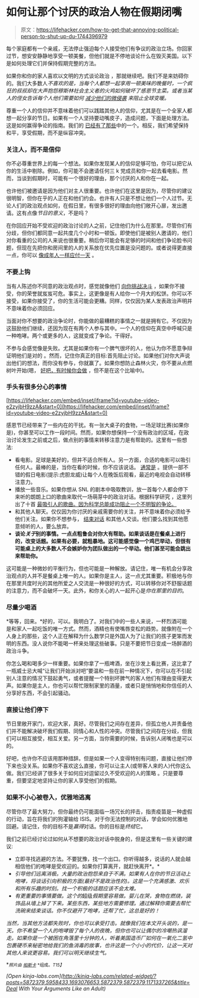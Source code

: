 # 如何让那个讨厌的政治人物在假期闭嘴

> 原文：<https://lifehacker.com/how-to-get-that-annoying-political-person-to-shut-up-du-1744396979>

每个家庭都有一个亲戚，无法停止强迫每个人接受他们有争议的政治立场。你回家过节，想安安静静地享受一顿美餐，但他们就是不停地谈论什么在毁灭美国。以下是如何处理它们并保持假期完整的方法。



如果你和你的家人喜欢以文明的方式谈论政治 ，那就继续吧。我们不是来妨碍你的。我们大多数人*不喜欢的是，当每个人都想一起享用一顿美味的晚餐时，一个疯狂的叔叔却在大声抱怨穆斯林社会主义者的火鸡如何破坏了感恩节主菜。或者当某人的侄女告诉每个人他们需要如何 [减少他们的微侵袭](http://www.hulu.com/watch/844902) 来阻止全球变暖。*

尊重一个人的信仰并不意味着他们可以践踏其他人的信仰，尤其是在一个全家人都想一起分享的节日。如果有一个人坚持要动嘴皮子，造成问题，下面是处理方法。这是如何赢得争论的指南。我们的 [已经有了那些](https://lifehacker.com/the-definitive-guide-to-winning-an-argument-1693076653)中的一个。相反，我们希望保持和平，享受假期，而不是纵容冲突。

### **关注人，而不是信仰**

你不必尊重世界上的每一个想法。如果你发现某人的信仰足够可怕，你可以把它从你的生活中剔除。例如，你可能不会邀请任何三 k 党成员和你一起去看电影。然而，当谈到假期时，可能有一个很好的理由，那个讨厌的人和你在一起。

也许他们被邀请是因为他们对主人很重要。也许他们在这里是因为，尽管你的建议很明智，但你在乎的人正在和他们约会。也许有人只是不想让他们一个人过节。无论人们的政治观点如何，在假日里，有很多很好的理由向他们敞开心扉，发出邀请。这有点像*节日的意义*，不是吗？

在你回应开始不受欢迎的政治讨论的人之前，记住他们为什么在那里。尽管你们有分歧，但你们都同意一起共度几个小时和一顿饭。即使他们是被别人邀请的，他们对你看重的公司的人来说也很重要。稍后你可能会有足够的时间和他们争论脸书问题，但现在先把你和房间里的人的关系放在优先位置是没问题的。或者说得更直接一点，你可以 [像成年人一样应付一天](https://twitter.com/morninggloria/status/668870506918092801) 。

### **不要上钩**

当有人陈述你不同意的政治观点时，感觉就像他们 [向你挑战决斗](https://en.wikipedia.org/wiki/Duel) ，如果你不接受，你的荣誉就岌岌可危。事实上，这更像是有人给你一个月大的松饼。你可以不接受，如果你接受了，你的生活可能会更糟。同样，仅仅因为某人发表政治声明并不意味着你必须回应。

当面对你不想要的政治争论时，你能做的最糟糕的事情之一就是拥有它。不仅因为这鼓励他们继续，还因为现在有两个人参与其中。一个人的信仰在真空中呼喊只是一种咆哮。两个或更多的人，这就变成了争论。干得好。

不参与会感觉像是失败。尤其是如果你有一个脾气很坏的人，他认为你不愿意争辩证明他们是对的 。然而，记住你真正的目标:首先阻止讨论。如果他们对你大声说出他们的想法，而你没有参与，你就赢了。如果你想防止森林火灾，你不要从点燃树叶开始(嗯， [好吧，有时候你会做](https://en.wikipedia.org/wiki/Controlled_burn) ，但不是在这个比喻中)。

### **手头有很多分心的事情**

 [https://lifehacker.com/embed/inset/iframe?id=youtube-video-e2zyjbH9zzA&start=0](https://lifehacker.com/embed/inset/iframe?id=youtube-video-e2zyjbH9zzA&start=0) 

感恩节已经带来了一些内在的干扰。有一张大桌子的食物，一场足球比赛(如果你是)，你甚至可以工作一段时间。然而，如果你想保持一个没有政治的区域，在政治讨论发生之前或之后，做点别的事情来转移注意力是有帮助的。这里有一些想法:

*   看电影。足球是美好的，但并不适合所有人。另一方面，合适的电影可以吸引任何人。最棒的是，当你在看的时候，你不应该说话。 [通常是](http://lifehacker.com/how-to-get-away-with-talking-at-the-movie-theater-1453118757#_ga=1.164649722.431406394.1415821409) 。提供一部不错的假日电影(提示:虎胆龙威)让每个人在晚饭后观看，最近的电视会自动转移注意力。
*   播放一些音乐。如果你想从 SNL 的剧本中吸取教训，放一首每个人都会停下来听的朗朗上口的歌曲来取代一场萌芽中的政治对话。根据科学研究 ，这里列出了十首 [最吸引人的歌曲。因为科学总能成功阻止一个不明智的争论。](http://www.nerve.com/news/music/science-deems-queens-we-are-the-champions-the-most-sing-along-able-song)
*   和其他人聊天。仅仅因为你讨厌的亲戚需要你的关注，并不意味着你必须给予他们关注。如果你不想参与， [结束对话](https://lifehacker.com/this-video-teaches-you-how-to-end-a-conversation-gracef-1727634831) 和其他人交谈。他们要么找到其他愿意倾听的人，要么放弃。
*   **谈论*关于*别的事情。一点点粗鲁会对你大有帮助。如果谈话是在餐桌上进行的，改变话题。如果有必要，就粗暴地。这可能感觉像一个鸡巴举动，但很有可能桌上的大多数人不会嫉妒你为团队做出的一个举动。他们甚至可能会跳出来帮助你。**

这可能是一种微妙的平衡行为，但也可能是一种解放。请记住，唯一有机会分享政治观点的人并不是餐桌上唯一的人。如果你是主人，这一点尤其重要。积极地与你在那里共度时光的其他所爱之人交流是一种很好的方式，可以转移你对不舒服话题的注意力，而不会破坏一天。此外，和你关心的人一起开心是*你在那里的目的*。

### **尽量少喝酒**

*等等，回来。*好的，可以。我明白了。对我们中的一些人来说，一杯烈酒可能是和家人一起吃饭的唯一方式。然而，酒精也有使嘴唇变松的趋势。就像附在一个人身上的那些，这个人正在解释为什么数学只是外国人为了让我们的孩子更笨而发明的东西。没人说你不能喝一杯来处理这些破事。只是不要把节日变成一场醉酒的政治斗争。

你怎么喝和喝多少一样重要。如果你拿了一瓶啤酒，坐在沙发上看比赛，这比拿了一瓶威士忌大喊“让我们开始派对吧”要温和一些在前一种情况下，你可以在不引起别人注意的情况下鼓起勇气，或者提醒一个特别坏脾气的客人他们有理由变得更大声。如果你是主人，你也可以帮忙限制家里的酒量，或者只是悄悄地和你信任的人分享好东西，不会引起骚动。

### **直接让他们停下**

节日里敞开家门，欢迎大家，真好。尽管我们之间存在差异，但孤立他人并责备他们并不能解决破坏我们假期、同情心和人性的冲突。尽管我们之间存在分歧，但我们可以相互接受，相互关爱。另一方面，当你需要的时候，告诉别人闭嘴也是可以的。

好吧，也许你不应该用那种措辞。但是如果一个人变得特别有问题，直接让他们停下来也没关系。如果你不喜欢这么直接，你可以让主人(或带客人来的人)代你这么做。我们已经讲了很多关于如何应对逗留过久不受欢迎的人的策略 。只是要尊重，但要坚定地坚持让你的家人享受他们的假期。

### **如果不小心被卷入，优雅地逃离**

尽管你尽了最大努力，但你最终仍可能面临一场冗长的抨击，指责疫苗是一种虚假的行动，旨在将我们的狗灌输给 ISIS。对于你无法控制的对话，学会如何优雅地回避。请记住，你的目标不是*赢得*对话。你的目标是*终结*它。

我们之前已经讨论过如何从不想要的政治对话中脱身的，但是这里有一些关键的建议:

*   立即寻找逃避的方法。不要犹豫，找一个出口。你听得越多，说话的人就会越相信他们的咆哮是受欢迎的。如果你打算离开，就赶快离开*。*
*   *引导他们远离消极。大量的政治抱怨来自于不满。如果有人在你的节日活动上咆哮，将谈话引向积极的方面(最好不是政治性的)。这是一个充满感激、欢乐和所有乐趣的时刻。找一个积极的话题应该不会太难。*
*   *有更重要的事情要做。这个的*超级*假期里容易做。婴儿在哭，食物在燃烧，装饰品从墙上掉了下来。某些东西，某些地方需要修理。通过解释你需要去帮忙洗碗来结束谈话。你不仅避开了咆哮，还帮了忙，这总是好的！*

*当然，当其他方法都失败时，你也可以承受打击。就像我们在本文开头说的，是一天。你不希望一个人的咆哮毁了每个人的夜晚，但你也可以让偶尔的冷嘲热讽溜走。如果你是一个被困在角落里十分钟的人，听着美国造币厂如何在一氧化二氢中包裹硬币来秘密地给我们的鱼消毒的故事，也许这是一个小小的代价，让这一天对其他人来说更容易。我们可以明天继续生气。*

*<small>*照片由*</small> [<small>*帕斯卡*</small>](https://www.flickr.com/photos/pasukaru76/5561059689/in/photolist-adMguK-ypk12r-dbxQ63-9tpTit-jss6z-2h4EaK-r9HuiQ-6z4dEy-5JMRu9-bsYtvj-tMh4ma-7Qsm3c-raP2Zv-tM3afc-3aSjdd-o5R4fF-6g8wLL-nZg2Db-iNECnA-stCASZ-f3kNLy-nXa97i-nVhZ9W-cCzS8A-fgfKYB-8vrKAr-94hyN7-8eK9nL-5Vq51M-9GEXd7-9ZX6Uo-5YufQg-5SfQjL-6MUxHw-4E3wvr-7fSMEC-8bTzit-5hEHhG-f1fNWG-5hEHk3-57xaas-ot3AEA-gHsK55-gHtr3D-6fhewn-7pwrcR-rhVbW-gHsK8w-aYmoCB-e2xu4e) <small>*组成。*T15】</small>*

*[Open *kinja-labs.com*](http://kinja-labs.com/related-widget/?posts=5872379,5958433,1693076653,5872379,5872379,1171337265&title=Deal With Your Arguments Like an Adult)*